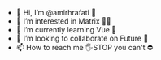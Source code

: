 - 👋️ Hi, I’m @amirhrafati 🤵
- 👀 I’m interested in Matrix 👨‍💻
- 🌱 I’m currently learning Vue 🍕
- 💞️ I’m looking to collaborate on Future 🥽
- 📫 How to reach me 🖐STOP you can't ⛔

<!---
amirhrafati/amirhrafati is a ✨ special ✨ repository because its `README.md` (this file) appears on your GitHub profile.
You can click the Preview link to take a look at your changes.
--->
